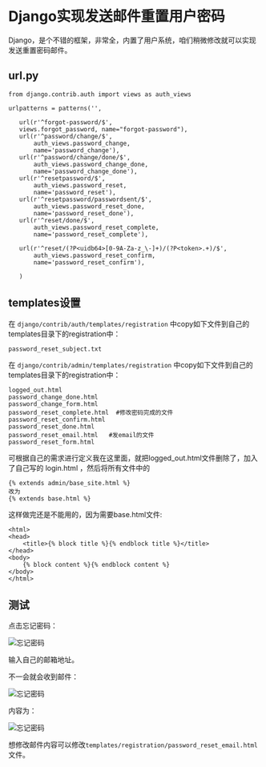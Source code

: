 # Django实现发送邮件重置用户密码


Django，是个不错的框架，非常全，内置了用户系统，咱们稍微修改就可以实现发送重置密码邮件。

## url.py


```
from django.contrib.auth import views as auth_views

urlpatterns = patterns('',

   url(r'^forgot-password/$',
   views.forgot_password, name="forgot-password"),
   url(r'^password/change/$',
       auth_views.password_change,
       name='password_change'),
   url(r'^password/change/done/$',
       auth_views.password_change_done,
       name='password_change_done'),
   url(r'^resetpassword/$',
       auth_views.password_reset,
       name='password_reset'),
   url(r'^resetpassword/passwordsent/$',
       auth_views.password_reset_done,
       name='password_reset_done'),
   url(r'^reset/done/$',
       auth_views.password_reset_complete,
       name='password_reset_complete'),

   url(r'^reset/(?P<uidb64>[0-9A-Za-z_\-]+)/(?P<token>.+)/$',
       auth_views.password_reset_confirm,
       name='password_reset_confirm'),

   )
```


## templates设置

在 `django/contrib/auth/templates/registration` 中copy如下文件到自己的templates目录下的registration中：


```
password_reset_subject.txt
```

在 `django/contrib/admin/templates/registration` 中copy如下文件到自己的templates目录下的registration中：


```
logged_out.html
password_change_done.html
password_change_form.html
password_reset_complete.html  #修改密码完成的文件
password_reset_confirm.html
password_reset_done.html
password_reset_email.html   #发email的文件
password_reset_form.html
```

可根据自己的需求进行定义我在这里面，就把logged_out.html文件删除了，加入了自己写的 login.html ，然后将所有文件中的

```	
{% extends admin/base_site.html %} 
改为
{% extends base.html %}
```


这样做完还是不能用的，因为需要base.html文件:


```
<html>
<head>
    <title>{% block title %}{% endblock title %}</title>
</head>
<body>
    {% block content %}{% endblock content %}
</body>
</html>
```

## 测试

点击忘记密码：

![忘记密码](http://opslinux.qiniudn.com/5C9DDB80-95C6-46D6-A888-B749472B9191.png)

输入自己的邮箱地址。

不一会就会收到邮件：

![忘记密码](http://opslinux.qiniudn.com/AF523C9F-946E-49E0-8F43-AA25CD1FF5B6.png)

内容为：

![忘记密码](http://opslinux.qiniudn.com/2AF4146D-5E78-4DEE-8429-01AEFA212D8A.png)

想修改邮件内容可以修改`templates/registration/password_reset_email.html`文件。



